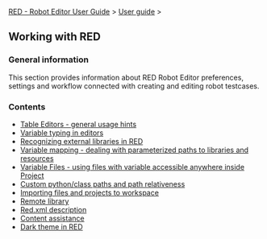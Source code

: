 [RED - Robot Editor User Guide](../index.md) > [User
guide](user_guide.md) >

## Working with RED

### General information

This section provides information about RED Robot Editor preferences, settings
and workflow connected with creating and editing robot testcases.

### Contents

  * [Table Editors - general usage hints](working_with_red/table_general.md)
  * [Variable typing in editors](working_with_red/variable_typing.md)
  * [Recognizing external libraries in RED](working_with_red\\libs.md)
  * [Variable mapping - dealing with parameterized paths to libraries and resources](working_with_red\\variable_mapping.md)
  * [Variable Files - using files with variable accessible anywhere inside Project](working_with_red\\variable_files.md)
  * [Custom python/class paths and path relativeness](working_with_red\\custom_paths_relatve.md)
  * [Importing files and projects to workspace](working_with_red\\importing.md)
  * [Remote library](working_with_red\\remote_library.md)
  * [Red.xml description](working_with_red\\red_xml.md)
  * [Content assistance](working_with_red\\content_assist.md)
  * [Dark theme in RED](working_with_red\\dark_theme.md)

